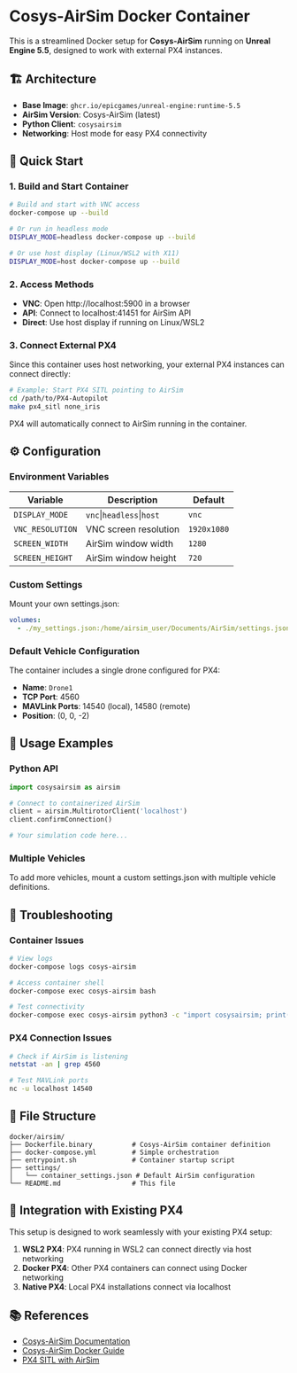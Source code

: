 # Cosys-AirSim Docker Container

This is a streamlined Docker setup for **Cosys-AirSim** running on **Unreal Engine 5.5**, designed to work with external PX4 instances.

## 🏗️ Architecture

- **Base Image**: `ghcr.io/epicgames/unreal-engine:runtime-5.5`
- **AirSim Version**: Cosys-AirSim (latest)
- **Python Client**: `cosysairsim`
- **Networking**: Host mode for easy PX4 connectivity

## 🚀 Quick Start

### 1. Build and Start Container

```bash
# Build and start with VNC access
docker-compose up --build

# Or run in headless mode
DISPLAY_MODE=headless docker-compose up --build

# Or use host display (Linux/WSL2 with X11)
DISPLAY_MODE=host docker-compose up --build
```

### 2. Access Methods

- **VNC**: Open http://localhost:5900 in a browser
- **API**: Connect to localhost:41451 for AirSim API
- **Direct**: Use host display if running on Linux/WSL2

### 3. Connect External PX4

Since this container uses host networking, your external PX4 instances can connect directly:

```bash
# Example: Start PX4 SITL pointing to AirSim
cd /path/to/PX4-Autopilot
make px4_sitl none_iris
```

PX4 will automatically connect to AirSim running in the container.

## ⚙️ Configuration

### Environment Variables

| Variable | Description | Default |
|----------|-------------|---------|
| `DISPLAY_MODE` | `vnc`\|`headless`\|`host` | `vnc` |
| `VNC_RESOLUTION` | VNC screen resolution | `1920x1080` |
| `SCREEN_WIDTH` | AirSim window width | `1280` |
| `SCREEN_HEIGHT` | AirSim window height | `720` |

### Custom Settings

Mount your own settings.json:

```yaml
volumes:
  - ./my_settings.json:/home/airsim_user/Documents/AirSim/settings.json:ro
```

### Default Vehicle Configuration

The container includes a single drone configured for PX4:

- **Name**: `Drone1`
- **TCP Port**: 4560
- **MAVLink Ports**: 14540 (local), 14580 (remote)
- **Position**: (0, 0, -2)

## 🔧 Usage Examples

### Python API

```python
import cosysairsim as airsim

# Connect to containerized AirSim
client = airsim.MultirotorClient('localhost')
client.confirmConnection()

# Your simulation code here...
```

### Multiple Vehicles

To add more vehicles, mount a custom settings.json with multiple vehicle definitions.

## 🐛 Troubleshooting

### Container Issues

```bash
# View logs
docker-compose logs cosys-airsim

# Access container shell
docker-compose exec cosys-airsim bash

# Test connectivity
docker-compose exec cosys-airsim python3 -c "import cosysairsim; print('✅ cosysairsim imported successfully')"
```

### PX4 Connection Issues

```bash
# Check if AirSim is listening
netstat -an | grep 4560

# Test MAVLink ports
nc -u localhost 14540
```

## 📁 File Structure

```
docker/airsim/
├── Dockerfile.binary          # Cosys-AirSim container definition
├── docker-compose.yml         # Simple orchestration
├── entrypoint.sh              # Container startup script
├── settings/
│   └── container_settings.json # Default AirSim configuration
└── README.md                  # This file
```

## 🔄 Integration with Existing PX4

This setup is designed to work seamlessly with your existing PX4 setup:

1. **WSL2 PX4**: PX4 running in WSL2 can connect directly via host networking
2. **Docker PX4**: Other PX4 containers can connect using Docker networking
3. **Native PX4**: Local PX4 installations connect via localhost

## 📚 References

- [Cosys-AirSim Documentation](https://cosys-lab.github.io/Cosys-AirSim/)
- [Cosys-AirSim Docker Guide](https://cosys-lab.github.io/Cosys-AirSim/docker_ubuntu/)
- [PX4 SITL with AirSim](https://docs.px4.io/main/en/simulation/airsim.html) 